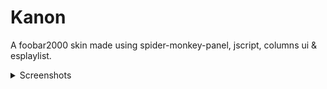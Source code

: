 # Kanon
A foobar2000 skin made using spider-monkey-panel, jscript, columns ui &amp; esplaylist.

<details>
  <summary>Screenshots</summary>
  ---
  
  ![One](img/1.png)
  ![Two](img/2.png)
  ![Three](img/3.png)
</details>
